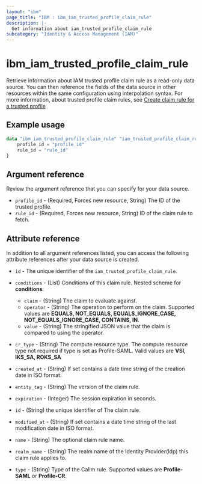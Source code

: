 ```yaml
---
layout: "ibm"
page_title: "IBM : ibm_iam_trusted_profile_claim_rule"
description: |-
  Get information about iam_trusted_profile_claim_rule
subcategory: "Identity & Access Management (IAM)"
---
```


# ibm_iam_trusted_profile_claim_rule

Retrieve information about IAM trusted profile claim rule as a read-only data source. You can then reference the fields of the data source in other resources within the same configuration using interpolation syntax. For more information, about trusted profile claim rules, see [Create claim rule for a trusted profile](https://cloud.ibm.com/apidocs/iam-identity-token-api#create-claim-rule)

## Example usage

```terraform
data "ibm_iam_trusted_profile_claim_rule" "iam_trusted_profile_claim_rule" {
	profile_id = "profile_id"
	rule_id = "rule_id"
}
```

## Argument reference

Review the argument reference that you can specify for your data source.

* `profile_id` - (Required, Forces new resource, String) The ID of the trusted profile.
* `rule_id` - (Required, Forces new resource, String) ID of the claim rule to fetch.

## Attribute reference

In addition to all argument references listed, you can access the following attribute references after your data source is created.

* `id` - The unique identifier of the `iam_trusted_profile_claim_rule`.
* `conditions` - (List) Conditions of this claim rule.
    Nested scheme for **conditions**:
	* `claim` - (String) The claim to evaluate against.
	* `operator` - (String) The operation to perform on the claim. Supported values are **EQUALS, NOT_EQUALS, EQUALS_IGNORE_CASE, NOT_EQUALS_IGNORE_CASE, CONTAINS, IN**.
	* `value` - (String) The stringified JSON value that the claim is compared to using the operator.

* `cr_type` - (String) The compute resource type. The compute resource type not required if type is set as Profile-SAML. Valid values are **VSI, IKS_SA, ROKS_SA**

* `created_at` - (String) If set contains a date time string of the creation date in ISO format.

* `entity_tag` - (String) The version of the claim rule.

* `expiration` - (Integer) The session expiration in seconds.

* `id` - (String) the unique identifier of The claim rule.

* `modified_at` - (String) If set contains a date time string of the last modification date in ISO format.

* `name` - (String) The optional claim rule name.

* `realm_name` - (String) The realm name of the Identity Provider(Idp) this claim rule applies to.

* `type` - (String) Type of the Calim rule. Supported values are **Profile-SAML** or **Profile-CR**.

